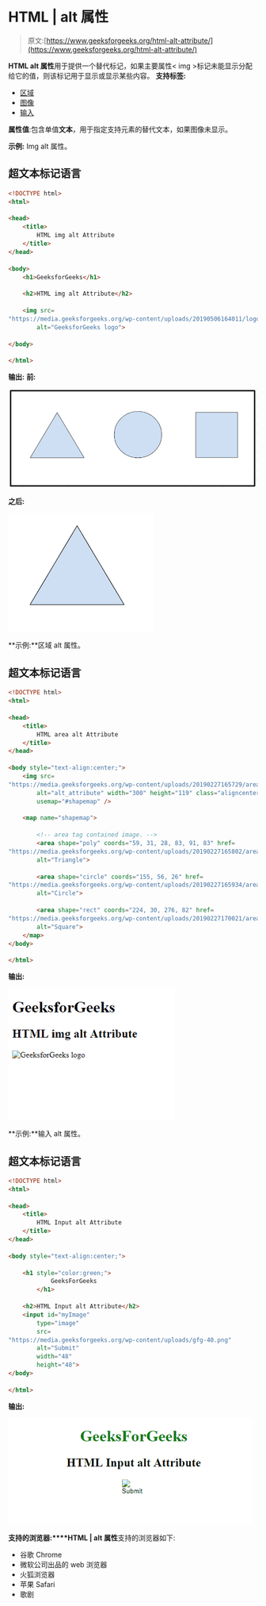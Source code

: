 # HTML | alt 属性

> 原文:[https://www.geeksforgeeks.org/html-alt-attribute/](https://www.geeksforgeeks.org/html-alt-attribute/)

**HTML alt 属性**用于提供一个替代标记，如果主要属性< img >标记未能显示分配给它的值，则该标记用于显示或显示某些内容。
**支持标签:**

*   [区域](https://www.geeksforgeeks.org/html-area-alt-attribute/)
*   [图像](https://www.geeksforgeeks.org/html-img-alt-attribute/)
*   [输入](https://www.geeksforgeeks.org/html-input-alt-attribute/)

**属性值**:包含单值**文本**，用于指定支持元素的替代文本，如果图像未显示。

**示例:** Img alt 属性。

## 超文本标记语言

```html
<!DOCTYPE html>
<html>

<head>
    <title>
        HTML img alt Attribute
    </title>
</head>

<body>
    <h1>GeeksforGeeks</h1>

    <h2>HTML img alt Attribute</h2>

    <img src=
"https://media.geeksforgeeks.org/wp-content/uploads/20190506164011/logo3.png"
        alt="GeeksforGeeks logo">

</body>

</html>
```

**输出:**
**前:**

![](img/a3b203165e8b29b598811a0482f8953d.png)

**之后:**

![](img/4b7c1e6272be5affb61b29773d446e39.png)

**示例:**区域 alt 属性。

## 超文本标记语言

```html
<!DOCTYPE html>
<html>

<head>
    <title>
        HTML area alt Attribute
    </title>
</head>

<body style="text-align:center;">
    <img src=
"https://media.geeksforgeeks.org/wp-content/uploads/20190227165729/area11.png"
        alt="alt_attribute" width="300" height="119" class="aligncenter"
        usemap="#shapemap" />

    <map name="shapemap">

        <!-- area tag contained image. -->
        <area shape="poly" coords="59, 31, 28, 83, 91, 83" href=
"https://media.geeksforgeeks.org/wp-content/uploads/20190227165802/area2.png"
        alt="Triangle">

        <area shape="circle" coords="155, 56, 26" href=
"https://media.geeksforgeeks.org/wp-content/uploads/20190227165934/area3.png"
        alt="Circle">

        <area shape="rect" coords="224, 30, 276, 82" href=
"https://media.geeksforgeeks.org/wp-content/uploads/20190227170021/area4.png"
        alt="Square">
    </map>
</body>

</html>
```

**输出:**

![](img/8a08ba1db83506d652959efb2a7225f9.png)

**示例:**输入 alt 属性。

## 超文本标记语言

```html
<!DOCTYPE html>
<html>

<head>
    <title>
        HTML Input alt Attribute
    </title>
</head>

<body style="text-align:center;">

    <h1 style="color:green;">
            GeeksForGeeks
        </h1>

    <h2>HTML Input alt Attribute</h2>
    <input id="myImage"
        type="image"
        src=
"https://media.geeksforgeeks.org/wp-content/uploads/gfg-40.png"
        alt="Submit"
        width="48"
        height="48">
</body>

</html>
```

**输出:**

![](img/823891f8ca861e310e0a8008ccb7f224.png)

**支持的浏览器:****HTML | alt 属性**支持的浏览器如下:

*   谷歌 Chrome
*   微软公司出品的 web 浏览器
*   火狐浏览器
*   苹果 Safari
*   歌剧
